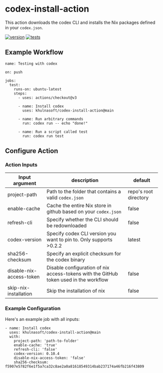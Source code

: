 # codex-install-action

This action downloads the codex CLI and installs the Nix packages defined in your `codex.json`.

[![version](https://img.shields.io/github/v/release/khulnasoft/codex-install-action?color=green&label=version&sort=semver)](https://github.com/khulnasoft/codex-install-action/releases) [![tests](https://github.com/khulnasoft/codex-install-action/actions/workflows/test.yaml/badge.svg)](https://github.com/khulnasoft/codex-install-action/actions/workflows/test.yaml?branch=main)

## Example Workflow

```
name: Testing with codex

on: push

jobs:
  test:
    runs-on: ubuntu-latest
    steps:
      - uses: actions/checkout@v3

      - name: Install codex
        uses: khulnasoft/codex-install-action@main

      - name: Run arbitrary commands
        run: codex run -- echo "done!"

      - name: Run a script called test
        run: codex run test
```

## Configure Action

### Action Inputs

| Input argument           | description                                                                           | default               |
| ------------------------ | ------------------------------------------------------------------------------------- | --------------------- |
| project-path             | Path to the folder that contains a valid `codex.json`                                | repo's root directory |
| enable-cache             | Cache the entire Nix store in github based on your `codex.json`                      | false                 |
| refresh-cli              | Specify whether the CLI should be redownloaded                                        | false                 |
| codex-version           | Specify codex CLI version you want to pin to. Only supports >0.2.2                   | latest                |
| sha256-checksum          | Specify an explicit checksum for the codex binary                                    |                       |
| disable-nix-access-token | Disable configuration of nix access-tokens with the GitHub token used in the workflow | false                 |
| skip-nix-installation    | Skip the installation of nix                                                          | false                 |

### Example Configuration

Here's an example job with all inputs:

```
- name: Install codex
  uses: khulnasoft/codex-install-action@main
  with:
    project-path: 'path-to-folder'
    enable-cache: 'true'
    refresh-cli: 'false'
    codex-version: 0.10.4
    disable-nix-access-token: 'false'
    sha256-checksum: f5907e5782f6e1f5a7ca32c8ae2a0a81618549314bab237174a46fb216f43809
```
